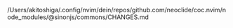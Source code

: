 /Users/akitoshiga/.config/nvim/dein/repos/github.com/neoclide/coc.nvim/node_modules/@sinonjs/commons/CHANGES.md